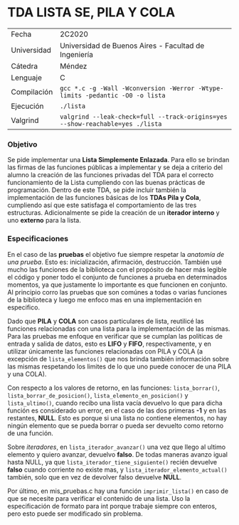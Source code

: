 # TDA LISTA SE, PILA Y COLA

|  | |
| ----------- | ----------- |
| Fecha | 2C2020 |
| Universidad | Universidad de Buenos Aires - Facultad de Ingeniería |
| Cátedra | Méndez |
| Lenguaje | C |
| Compilación | `gcc *.c -g -Wall -Wconversion -Werror -Wtype-limits -pedantic -O0 -o lista` |
| Ejecución | `./lista` |
| Valgrind | `valgrind --leak-check=full --track-origins=yes --show-reachable=yes ./lista` | 

### Objetivo

Se pide implementar una **Lista Simplemente Enlazada**. Para ello se brindan las firmas de las funciones públicas a implementar y se deja a criterio del alumno la creación de las funciones privadas del TDA para el correcto funcionamiento de la Lista cumpliendo con las buenas prácticas de programación. Dentro de este TDA, se pide incluir también la  implementación de las funciones básicas de los **TDAs Pila y Cola**, cumpliendo así que este satisfaga el comportamiento de las tres estructuras. Adicionalmente se pide la creación de un **iterador interno** y uno **externo** para la lista.

### Especificaciones

En el caso de las **pruebas** el objetivo fue siempre respetar la *anatomía de una prueba*. Esto es: inicialización, afirmación, destrucción. También usé mucho las 
funciones de la biblioteca con el propósito de hacer más legible el código y poner todo el conjunto de funciones a prueba en determinados momentos, ya que justamente lo 
importante es que funcionen en conjunto. Al principio corro las pruebas que son comúnes a todas o varias funciones de la biblioteca y luego me enfoco mas en una implementación 
en especifico.

Dado que **PILA** y **COLA** son casos particulares de lista, reutilicé las funciones relacionadas con una lista para la implementación de las mismas. Para las pruebas me 
enfoque en verificar que se cumplan las políticas de entrada y salida de datos, esto es **LIFO** y **FIFO**, respectivamente, y en utilizar únicamente las funciones relacionadas
con PILA y COLA (a excepción de `lista_elementos()` que nos brinda también información sobre las mismas respetando los limites de lo que uno puede conocer de una PILA y una 
COLA).

Con respecto a los valores de retorno, en las funciones: `lista_borrar()`, `lista_borrar_de_posicion()`, `lista_elemento_en_posicion()` y `lista_ultimo()`, cuando recibo una 
lista vacía devuelvo lo que para dicha función es considerado un error, en el caso de las dos primeras **-1** y en las restantes, **NULL**. Esto es porque si una lista no 
contiene elementos, no hay ningún elemento que se pueda borrar o pueda ser devuelto como retorno de una función. 

Sobre *iteradores*, en `lista_iterador_avanzar()` una vez que llego al ultimo elemento y quiero avanzar, devuelvo **falso**. De todas maneras avanzo igual hasta NULL, ya 
que `lista_iterador_tiene_siguiente()` recién devuelve **falso** cuando corriente no existe mas, y `lista_iterador_elemento_actual()` también, solo que en vez de devolver 
falso devuelve **NULL**. 

Por último, en mis_pruebas.c hay una función `imprimir_lista()` en caso de que se necesite para verificar el contenido de una lista. Uso la  especificación de formato para 
int porque trabaje siempre con enteros, pero esto puede ser modificado sin problema.
